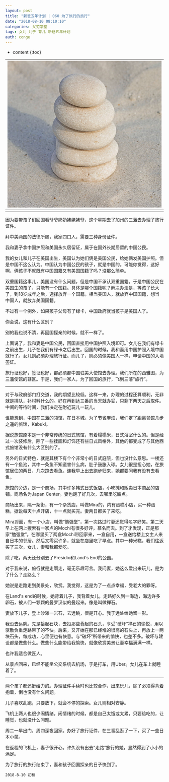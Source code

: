```yaml
---
layout: post
title: "新爸五年计划 | 060 为了旅行的旅行"
date: "2018-08-10 08:10:10"
categories: 父范学堂
tags: 女儿 儿子 育儿 新爸五年计划
auth: conge
---
```

* content
{:toc}

|![](/assets/images/父范学堂/118382-ddb42714377a5920.png)|
|:----:|
||

因为要带孩子们回国看爷爷奶奶姥姥姥爷，这个星期去了加州的三藩去办理了旅行证件。

拜中美两国的法律所赐，我家四口人，需要三种身份证件。

我和妻子拿中国护照和美国永久居留证，属于在国外长期居留的中国公民。

我的女儿和儿子在美国出生，美国认为她们俩是美国公民，给她俩发美国护照。但是中国不这么认为。中国认为中国公民的孩子，就是中国的。可能你觉得，这好啊，俩孩子不就既有中国国籍又有美国国籍了吗？没那么简单。

双重国籍这事儿，美国没有什么问题，但是中国不承认双重国籍。于是中国公民在美国生的孩子，只能有一个国籍。具体是哪个国籍呢？解决办法是，等孩子长大了，到18岁成年之后，选择放弃一个国籍。相当美国人，就放弃中国国籍，想当中国人，就放弃美国国籍。

不过有一个例外，如果孩子父母有了绿卡，中国政府就当孩子是美国人了。





你会说，这有什么区别？

别的我也说不清，再回国探亲的时候，就不一样了。

上面说了，我和妻是中国公民，回国直接用中国护照入境即可。女儿在我们有绿卡之前出生，儿子在我们有绿卡之后出生。回国的时候，我和妻用中国护照入境中国就行了。女儿则必须办理旅行证。而儿子，则必须像美国人一样，申请中国的入境签证。

旅行证也好，签证也好，都必须都中国驻美大使馆去办理。我们所在的西雅图，为三藩使馆的辖区。于是，我们一家人，为了回国的旅行，飞到三藩“旅行”。

----

对于与政府部门打交道，我的期望比较低。这样一来，办理的过程还算顺利，无非就是排队，补材料什么的。好在再到达三番的当天就办妥，只剩下两天之后取件。中间的等待时间，我们决定在附近玩儿一玩儿。

谁能想到，中国在三藩的领馆，在日本城。为了节省麻烦，我们定了距离领馆几步之遥的旅馆，Kabuki。

据说旅馆原本是一个非常传统的日式旅馆，有着榻榻米，日式浴室什么的。但是经过一次装修后，除了一些挂画和灯饰还有些日式风格外，其他的都变成了与其他西式旅馆没有什么大区别的了。

另外的日式特色，就是其楼下有个个非常小的日式庭院，但也没什么意思。一楼还有一个鱼池，其中一条鱼不知道害什么病，肚子鼓胀入球。女儿很是担心她，在旅馆居住的两日，几次跑去看鱼。连我早上出去跑步归来，她都要问我有没有去看鱼。

旅馆的旁边，是一个商场，其中许多韩式日式饭店，小吃摊和贩卖日本商品的店铺。商场名为Japan Center。妻也跑了好几次，去哪里吃甜点。

商场出来，隔一条街，有一个杂货店，叫做Mira的，内有蛋糕小店，买一种蛋糕，据说每天十点开店，十一点就买完。妻两日都买了来吃。

Mira对面，有一个小店，叫做“勉强堂”，第一次路过时妻还觉得名字好笑。第二天早上在网上搜索有一家点的Mochi有很多好评，慕名而去。到了才发现，正是那家“勉强堂”。在哪里买了两盒Mochi带回家来，一盒自用，一盒送给楼上女主人来自日本的邻居。然后又零买许多，就坐在店里吃了早点。其中一种米糕，我们往返买了三次，女儿，妻和我都爱吃。

除了吃，两天还分别去了Presidio和Land's End的公园。

对于我来说，旅行就是走啊走，毫无乐趣可言。我问妻，她这么爱出来玩儿，是为了什么？走路么？

她说是走路走到美景处，欣赏。我觉得，这是为了一点点幸福，受老大的罪呀。

在Land's end的时候，她背着儿子，我背着女儿，走路好久到一海边，海边许多卵石，被人们一颗颗的叠罗汉似的叠起来。像是叫做禅石。

妻放下儿子，登上沙滩一岩石，去远眺，很是开心。我于远处给她留一影。

我没去远眺。先是拾起石块，去投那些叠起的石头，享受“破坏”禅石的愉悦，用以驱散负重走路带了的不快。后来，又开始在那已经堆的很高的石头上，再放上一两块石头，每成功，心里便也有快意。与“破坏”所带来的愉快，也差不多。破坏与建设都是做些什么。做些什么能带给我愉快，就像欣赏美景让妻幸福满满一样。

也许我适合做匠人。

从景点回来，已经不能坐公交系统去机场，于是打车，用Uber。女儿在车上就睡着了。

----

两个孩子都还挺给力的。办理证件手续时也比较合作，出来玩儿，除了必须得背着抱着，倒也没有什么问题。

儿子喜欢乱跑，只要放下，就会不停的探索。女儿则相对安静。

飞机上两人也很少闹情绪，闹情绪的时候，都是自己太饿或太累，只要给吃的，让睡觉，也就没什么问题。

周二一早出门，周四深夜回家。办好了旅行证件，在三番乱逛了一下，买了一些日本小菜。

在返程的飞机上，妻子很开心。许久没有出去“走路”旅行的她，显然得到了小小的满足。

为了旅行的旅行结束了，妻和孩子回国探亲的日子快到了。


```
2018-8-10 初稿
```





